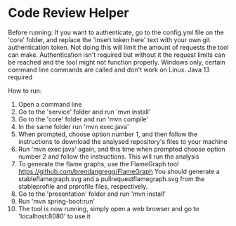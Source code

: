 # Code Review Helper

Before running:
If you want to authenticate, go to the config.yml file on the 'core' folder, and replace the 'insert token here' text with your own git authentication token. Not doing this will limit the amount of requests the tool can make.
Authentication isn't required but without it the request limits can be reached and the tool might not function properly.
Windows only, certain command line commands are called and don't work on Linux. 
Java 13 required

How to run:
1) Open a command line
2) Go to the 'service' folder and run 'mvn install'
3) Go to the 'core' folder and run 'mvn compile'
4) In the same folder run 'mvn exec:java'
5) When prompted, choose option number 1, and then follow the instructions to download the analysed repository's files to your machine
6) Run 'mvn exec:java' again, and this time when prompted choose option number 2 and follow the instructions. This will run the analysis
7) To generate the flame graphs, use the FlameGraph tool https://github.com/brendangregg/FlameGraph You should generate a stableflamegraph.svg and a pullrequestflamegraph.svg from the stableprofile and prprofile files, respectively.
7) Go to the 'presentation' folder and run 'mvn install'
8) Run 'mvn spring-boot:run'
9) The tool is now running, simply open a web browser and go to 'localhost:8080' to use it